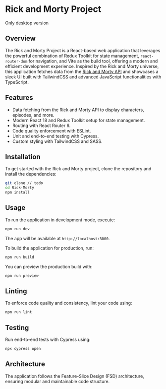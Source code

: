 
# Rick and Morty Project
Only desktop version

## Overview

The Rick and Morty Project is a React-based web application that leverages the powerful combination of Redux Toolkit for state management, `react-router-dom` for navigation, and Vite as the build tool, offering a modern and efficient development experience. Inspired by the Rick and Morty universe, this application fetches data from the [Rick and Morty API](https://rickandmortyapi.com/) and showcases a sleek UI built with TailwindCSS and advanced JavaScript functionalities with TypeScript.

## Features

- Data fetching from the Rick and Morty API to display characters, episodes, and more.
- Modern React 18 and Redux Toolkit setup for state management.
- Routing with React Router 6.
- Code quality enforcement with ESLint.
- Unit and end-to-end testing with Cypress.
- Custom styling with TailwindCSS and SASS.

## Installation

To get started with the Rick and Morty project, clone the repository and install the dependencies:

```bash
git clone // todo
cd Rick-Morty
npm install
```

## Usage

To run the application in development mode, execute:

```bash
npm run dev
```

The app will be available at `http://localhost:3000`.

To build the application for production, run:

```bash
npm run build
```

You can preview the production build with:

```bash
npm run preview
```

## Linting

To enforce code quality and consistency, lint your code using:

```bash
npm run lint
```

## Testing

Run end-to-end tests with Cypress using:

```bash
npx cypress open
```

## Architecture

The application follows the Feature-Slice Design (FSD) architecture, ensuring modular and maintainable code structure.
